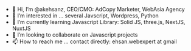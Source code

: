 - 👋 Hi, I’m @akehsanz, CEO/CMO: AdCopy Marketer, WebAsia Agency
- 👀 I’m interested in ... several Javscript, Wordpress, Python
- 🌱 I’m currently learning Javascript Library: Solid JS, three.js, NextJS, NuxtJS
- 💞️ I’m looking to collaborate on Javascript projects
- 📫 How to reach me ... contact directly: ehsan.webexpert at gmail

<!---
akehsanz/akehsanz is a ✨ special ✨ repository because its `README.md` (this file) appears on your GitHub profile.
You can click the Preview link to take a look at your changes.
--->
